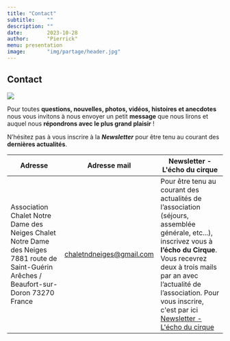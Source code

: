 ```yaml
---
title: "Contact"
subtitle:    ""
description: ""
date:        2023-10-28
author:      "Pierrick"
menu: presentation
image:       "img/partage/header.jpg"
---
```


## Contact

![](/img/contact/contact1.jpg)

Pour toutes **questions, nouvelles, photos, vidéos, histoires et anecdotes** nous vous invitons à nous envoyer un petit **message** que nous lirons et auquel nous **répondrons avec le plus grand plaisir** !

N’hésitez pas à vous inscrire à la **_Newsletter_** pour être tenu au courant des **dernières actualités**.

| Adresse | Adresse mail | Newsletter - L'écho du cirque |
|---------|--------------|-------------------------------|
| Association Chalet Notre Dame des Neiges Chalet Notre Dame des Neiges 7881 route de Saint-Guérin Arêches / Beaufort-sur-Doron 73270 France | chaletndneiges@gmail.com | Pour être tenu au courant des actualités de l’association  (séjours, assemblée générale, etc...), inscrivez vous à **l’écho du Cirque**. Vous recevrez deux à trois mails par an avec l’actualité de l’association. Pour vous inscrire, c'est par ici [Newsletter - L'écho du cirque](https://chaletndneiges.us16.list-manage.com/subscribe?u=6658b02cc6448a49e82d855b4&id=23eaf4d8bf) |

